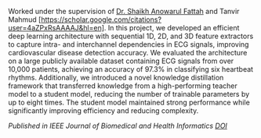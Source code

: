 Worked under the supervision of [Dr. Shaikh Anowarul Fattah](https://scholar.google.com/citations?user=qDG3vBUAAAAJ&hl=en) and Tanvir Mahmud [https://scholar.google.com/citations?user=4aZPxRsAAAAJ&hl=en]. In this project, we developed an efficient deep learning architecture with sequential 1D, 2D, and 3D feature extractors to capture intra- and interchannel dependencies in ECG signals, improving cardiovascular disease detection accuracy. We evaluated the architecture on a large publicly available dataset
containing  ECG signals from over 10,000 patients, achieving an accuracy of 97.3% in classifying six heartbeat rhythms. Additionally, we introduced a novel knowledge distillation framework that transferred knowledge from a high-performing teacher model to a student model, reducing the number of trainable parameters by up to eight times. The student model maintained strong performance while significantly improving efficiency and reducing complexity.

*Published in IEEE Journal of Biomedical and Health Informatics [DOI](https://doi.org/10.1109/JBHI.2023.3308856)*
